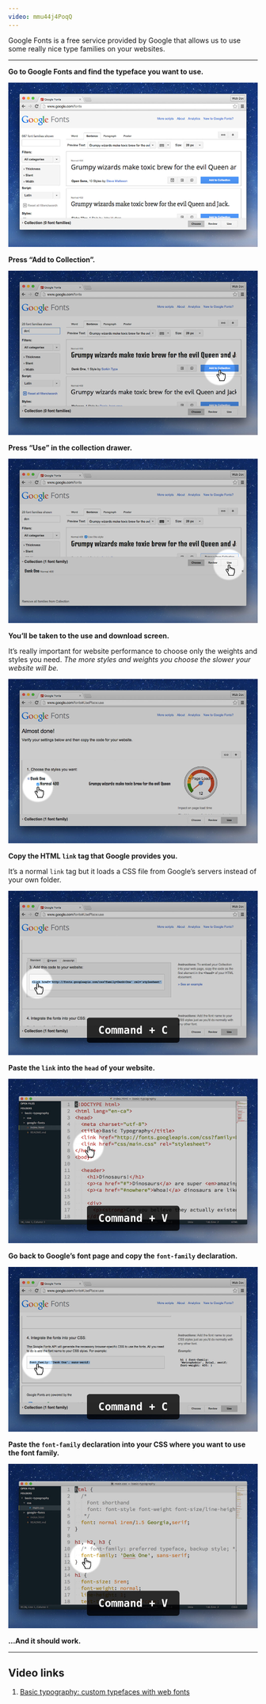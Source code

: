 ```yaml
---
video: mmu44j4PoqQ
---
```


Google Fonts is a free service provided by Google that allows us to use some really nice type families on your websites.

---

**Go to Google Fonts and find the typeface you want to use.**

![](interface.jpg)

**Press “Add to Collection”.**

![](add-to-collection.jpg)

**Press “Use” in the collection drawer.**

![](use.jpg)

**You’ll be taken to the use and download screen.**

It’s really important for website performance to choose only the weights and styles you need. *The more styles and weights you choose the slower your website will be.*

![](font-styles.jpg)

**Copy the HTML `link` tag that Google provides you.**

It’s a normal `link` tag but it loads a CSS file from Google’s servers instead of your own folder.

![](css-link.jpg)

**Paste the `link` into the `head` of your website.**

![](paste-link.jpg)

**Go back to Google’s font page and copy the `font-family` declaration.**

![](font-family.jpg)

**Paste the `font-family` declaration into your CSS where you want to use the font family.**

![](paste-declaration.jpg)

**…And it should work.**

---

## Video links

1. [Basic typography: custom typefaces with web fonts](https://www.youtube.com/watch?v=mmu44j4PoqQ&list=PLWjCJDeWfDdcZadRkkeuz1NYSJ0phrstG&index=8)
